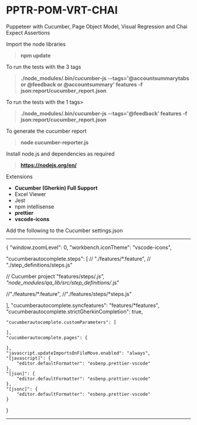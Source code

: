 # PPTR-POM-VRT-CHAI
Puppeteer with Cucumber, Page Object Model, Visual Regression and Chai Expect Assertions

Import the node libraries
>__npm update__

To run the tests with the 3 tags
>__./node_modules/.bin/cucumber-js --tags='@accountsummarytabs or @feedback or @accountsummary'  features -f json:report/cucumber_report.json__

To run the tests with the 1 tags>
>__./node_modules/.bin/cucumber-js --tags='@feedback'  features -f json:report/cucumber_report.json__

To generate the cucumber report
>__node cucumber-reporter.js__

Install node.js and dependencies as required
>__https://nodejs.org/en/__

Extensions
- __Cucumber (Gherkin) Full Support__
- Excel Viewer
- Jest
- npm intellisense
- __prettier__
- __vscode-icons__


Add the following to the Cucumber settings.json
***
{
    "window.zoomLevel": 0,
    "workbench.iconTheme": "vscode-icons",

"cucumberautocomplete.steps": [
 //   "./features/*.feature",
 //   "./step_definitions/steps.js"
 
 // Cucumber project
 "features/steps/*.js",
 "node_modules/qa_lib/src/step_definitions/*.js"

 //"./features/*.feature",
 //"./features/steps/*steps.js"

],
"cucumberautocomplete.syncfeatures": "features/*features",
"cucumberautocomplete.strictGherkinCompletion": true,


    "cucumberautocomplete.customParameters": [
    
    ],
    "cucumberautocomplete.pages": {
    
    },
    "javascript.updateImportsOnFileMove.enabled": "always",
    "[javascript]": {
        "editor.defaultFormatter": "esbenp.prettier-vscode"
    },
    "[json]": {
        "editor.defaultFormatter": "esbenp.prettier-vscode"
    },
    "[jsonc]": {
        "editor.defaultFormatter": "esbenp.prettier-vscode"
    }
}
***
